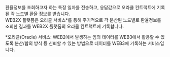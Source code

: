 환율정보를 조회하고자 하는 특정 일자를 전송하고, 응답값으로 오라클 컨트랙트에 기록된 각 노드별 환율 정보를 받습니다.   
WEB2X 플랫폼은 오라클 서비스*를 통해 주기적으로 각 분산된 노드별로 환율정보를 조회한 결과를 WEB2X 플랫폼의 오라클 컨트랙트에 기록합니다.

*오라클(Oracle) 서비스: WEB2에서 발생하는 임의 데이터를 WEB3에서 활용할 수 있도록 분산/합의 방식 등 신뢰할 수 있는 방법으로 데이터를 WEB3에 기록하는 서비스입니다.
